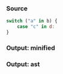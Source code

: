 ### Source
```js parse:stmt
switch ("a" in b) {
    case "c" in d:
}
```

### Output: minified
### Output: ast
